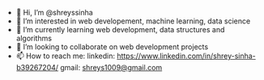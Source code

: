- 👋 Hi, I’m @shreyssinha
- 👀 I’m interested in web developement, machine learning, data science
- 🌱 I’m currently learning web development, data structures and algorithms
- 💞️ I’m looking to collaborate on web development projects
- 📫 How to reach me: linkedin: https://www.linkedin.com/in/shrey-sinha-b39267204/
                      gmail: shreys1009@gmail.com

<!---
shreyssinha/shreyssinha is a ✨ special ✨ repository because its `README.md` (this file) appears on your GitHub profile.
You can click the Preview link to take a look at your changes.
--->
